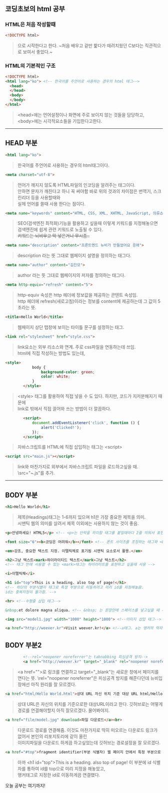 ## 코딩초보의 html 공부
### HTML은 처음 작성할때
~~~HTML
<!DOCTYPE html>
~~~
> 으로 시작한다고 한다. ~처음 배우고 겉만 핥다가 때려치웠던 C보다는 직관적으로 보여서 좋았다.~
### HTML의 기본적인 구조
~~~HTML
<!DOCTYPE html>
<html lang="ko"> <!-- 한국어를 주언어로 사용하는 경우의 html 태그-->
  <head>
  </head>
  <body>
  </body>
</html>
~~~
> \<head>에는 언어설정이나 화면에 주로 보이지 않는 것들을 담당하고, <br>
\<body>에는 시각적요소들을 기입한다고한다.

*** 

## HEAD 부분
~~~HTML
<html lang="ko">
~~~
> 한국어를 주언어로 사용하는 경우의 html태그이다.
~~~HTML
<meta charset="utf-8">
~~~
> 언어가 깨지지 않도록 HTML파일의 인코딩을 알려주는 태그이다. <br>
> 안하면 문자가 깨진다고 하니 꼭 써야함
> 바로 위의 것과의 차이점은 번역기, 스크린리더 등을 사용할때와 <br>
> 실제 언어를 쓸때 사용 한다는 점이다.
~~~HTML
<meta name="keywords" content="HTML, CSS, XML, XHTML, JavaScript, 의류쇼핑몰, 만들고싶다, 노래방">
~~~
> SEO(검색엔진 최적화)기능을 활용하고 싶을때 이렇게 키워드를 지정해놓으면 검색엔진에 쉽게 관련 키워드로 노출될 수 있다. <br>
> ~~키워드는 뇌비우고 막 넣은거니 무시좀..~~
~~~HTML
<meta name="description" content="프론트엔드 뉴비가 만들었어요 응애">
~~~
> description 라는 뜻 그대로 웹페이지 설명을 정의하는 태그다.
~~~HTML
<meta name="author" content="김진모">
~~~
> author 라는 뜻 그대로 웹페이지의 저자를 정의하는 태그다.
~~~HTML
<meta http-equiv="refresh" content="5">
~~~
> http-equiv 속성은 http 헤더에 정보값을 제공하는 콘텐트 속성임. <br>
> http 헤더에 refresh(새로고침)이라는 정보를 content에 제공하는데 그 값이 5초라는 뜻.
~~~HTML
<title>Hello World</title>
~~~
> 웹페이지 상단 탭창에 보이는 타이틀 문구를 설정하는 태그.
~~~HTML
<link rel="stylesheet" href="style.css">
~~~
> link요소는 외부 리소스와 연계. 주로 css파일을 연동하는데 쓰임. <br>
> html에 직접 작성하는 방법도 있는데,
~~~HTML
<style>
            body {
                background-color: green;
                color: white;
            }
        </style>
~~~
> \<style> 태그를 활용하여 직접 넣을 수 도 있다. 하지만, 코드가 지저분해지기 때문에 <br>
> link로 밖에서 직접 끌어와 쓰는 방법이 더 깔끔하다.
~~~HTML
        <script>
            document.addEventListener('click', function () {
                alert('Clicked!');
            });
        </script>
~~~
> 자바스크립트를 HTML에 직접 삽입하는 태그는 \<script>
~~~HTML
<script src="main.js"></script>
~~~
> link와 마찬가지로 외부에서 자바스크립트 파일을 로드하고싶을 때. \src="~.js"를 추가.

***

## BODY 부분
~~~HTML
<h1>Hello World</h1>
~~~
> 제목(Headings)태그는 1-6까지 있으며 h1은 가장 중요한 제목을 의미. <br>
> 시맨틱 웹의 의미를 살려서 제목 이외에는 사용하지 않는 것이 좋음.

~~~HTML
<p>안녕하세요! HTML5</p> <!-- <p>는 단락을 의미함 태그를 붙일때마다 2줄 띄워서 표현됨 --> 

<font size="6"><b>코딩은 어려워</b></font> <!-- 폰트 사이즈를 조정하는 태그와 <b>는 볼드체 태그 -->

<em>강조, 중요한 텍스트 지정. 이텔릭체로 표기됨 시맨틱 요소로서 활용.</em>

<h2>그냥 텍스트<mark>하이라이티드 텍스트</mark>그냥 텍스트</h2>
<!-- 태그 안에 사용할 수 있는 <mark>태그는 하이라이트를 표현하고 싶을때 사용 -->

<i>이탤릭체</i>

<h1 id="top">This is a heading. also top of page!</h1>
<!-- 하단의 부분식별자 태그로 특정 부분으로 이동하려고 미리 id를 지정해놓음.
id는 중복지정이 불가함. -->

<hr> <!--수평줄 삽입 태그-->

&nbsp;et dolore magna aliqua. <!-- &nbsp; 는 문장안에 스페이스를 넣고싶을 때 사용. 근데 뉴비 시점에선 굳이 필요한가 싶긴함.. -->

<img src="model1.jpg" width="1000" height="1000"> <!--이미지 삽입 태그-->

<a href="http://weever.kr">Visit weever.kr!</a> <!--a태그. a는 앵커의 약자로 앵커는 html에서 웹 하이퍼링크의 출발지와 도착지. -->

~~~
## BODY 부분2
~~~html
        <!--rel="noopener noreferrer"는 tabnabbing 피싱공격 방지-->
        <a href="http://weever.kr" target="_blank" rel="noopener noreferrer">절대 URL http://weever.kr _blank 타겟 어트리뷰트로 새로운 창에서 페이지를 열기.</a><br>
~~~
> \<a href="">로 링크를 연결하고 target="\_blank"는 새로운 창에서 페이지를 연다는 뜻.
> \rel="noopener noreferrer"은 피싱공격 방지를 해준다던데 뉴비입장에선 아직 원리를 잘 모르겠다.

~~~html
<a href="html/Hello World.html">상대 URL 자신 위치 기준 대상 URL html/Hello World.html</a><br>
~~~
> 상대 URL은 자신의 위치를 기준으로한 대상URL이라고 한다. 깃허브로는 어떻게 경로를 연결해야할지 아직 잘모르겠다. 물어봐야지.

~~~html
<a href="file/model.jpg" download>파일 다운로드</a><br>
~~~
> 다운로드 경로를 연결해줌. 이것도 마찬가지로 딱히 떠오르는 다운로드 링크가 없어서 본인의 리포지토리에 같이 올린 <br>
> 이미지파일을 다운로드 하게끔 하고싶었는데 깃허브는 경로설정을 잘 모르겠다.

~~~html
<a href="#top">fragment identifier(부분 식별자) 웹 페이지 안에서 특정 부분으로 이동하고 싶을 때 이용.</a>
~~~
> 아까 \<h1 id="top">This is a heading. also top of page!</h1> 이 부분에 id 식별자를 통하여 id를 top으로 미리 지정을 해놓았고, <br>
> 앵커태그로 지정한 id로 이동하게끔 연결했다.

오늘 공부는 여기까지!
